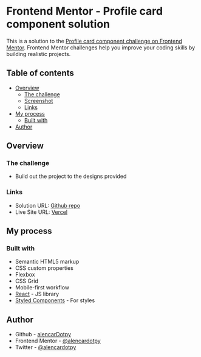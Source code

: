 # Frontend Mentor - Profile card component solution

This is a solution to the [Profile card component challenge on Frontend Mentor](https://www.frontendmentor.io/challenges/profile-card-component-cfArpWshJ). Frontend Mentor challenges help you improve your coding skills by building realistic projects. 

## Table of contents

- [Overview](#overview)
  - [The challenge](#the-challenge)
  - [Screenshot](#screenshot)
  - [Links](#links)
- [My process](#my-process)
  - [Built with](#built-with)
- [Author](#author)

## Overview

### The challenge

- Build out the project to the designs provided

### Links

- Solution URL: [Github repo](https://github.com/alencardotpy/profile-card-component)
- Live Site URL: [Vercel](https://profile-card-component-one-tau.vercel.app/)

## My process

### Built with

- Semantic HTML5 markup
- CSS custom properties
- Flexbox
- CSS Grid
- Mobile-first workflow
- [React](https://reactjs.org/) - JS library
- [Styled Components](https://styled-components.com/) - For styles

## Author

- Github - [alencarDotpy](https://github.com/alencardotpy)
- Frontend Mentor - [@alencardotpy](https://www.frontendmentor.io/profile/alencardotpy)
- Twitter - [@alencardotpy](https://www.twitter.com/alencardotpy)
